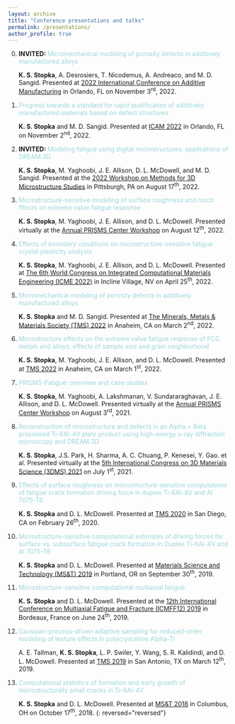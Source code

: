 ```yaml
---
layout: archive
title: "Conference presentations and talks"
permalink: /presentations/
author_profile: true
---
```


  0. <b>INVITED:</b> <span style="color:#9CD6D8">Micromechanical modeling of porosity defects in additively manufactured alloys</span> 

     <b>K. S. Stopka</b>, A. Desrosiers, T. Nicodemus, A. Andreaco, and M. D. Sangid. Presented at [2022 International Conference on Additive Manufacturing](https://amcoe.org/event/icam2022/) in Orlando, FL on November 3<sup>rd</sup>, 2022.
	 
  0. <span style="color:#9CD6D8">Progress towards a standard for rapid qualification of additively manufactured materials based on defect structures</span> 

     <b>K. S. Stopka</b> and M. D. Sangid. Presented at [ICAM 2022](https://amcoe.org/event/icam2022/) in Orlando, FL on November 2<sup>nd</sup>, 2022.
	 
  0. <b>INVITED:</b> <span style="color:#9CD6D8">Modeling fatigue using digital microstructures: applications of DREAM.3D</span> 

     <b>K. S. Stopka</b>, M. Yaghoobi, J. E. Allison, D. L. McDowell, and M. D. Sangid. Presented at the [2022 Workshop on Methods for 3D Microstructure Studies](http://mimp.materials.cmu.edu/rohrer/3DMS_workshop_22/) in Pittsburgh, PA on August 17<sup>th</sup>, 2022.

  0. <span style="color:#9CD6D8">Microstructure-sensitive modeling of surface roughness and notch fffects on extreme value fatigue response</span> 

     <b>K. S. Stopka</b>, M. Yaghoobi, J. E. Allison, and D. L. McDowell. Presented virtually at the [Annual PRISMS Center Workshop](http://www.prisms-center.org/#/home) on August 12<sup>th</sup>, 2022.

  0. <span style="color:#9CD6D8">Effects of boundary conditions on microstructure-sensitive fatigue crystal plasticity analysis</span> 

     <b>K. S. Stopka</b>, M. Yaghoobi, J. E. Allison, and D. L. McDowell. Presented at [The 6th World Congress on Integrated Computational Materials Engineering (ICME 2022)](https://www.tms.org/icme2022) in Incline Village, NV on April 25<sup>th</sup>, 2022.

  0. <span style="color:#9CD6D8">Micromechanical modeling of porosity defects in additively manufactured alloys</span> 

     <b>K. S. Stopka</b> and M. D. Sangid. Presented at [The Minerals, Metals & Materials Society (TMS) 2022](https://www.tms.org/AnnualMeeting/TMS2022) in Anaheim, CA on March 2<sup>nd</sup>, 2022.

  0. <span style="color:#9CD6D8">Microstructure effects on the extreme value fatigue response of FCC metals and alloys: effects of sample size and grain neighborhood</span>

     <b>K. S. Stopka</b>, M. Yaghoobi, J. E. Allison, and D. L. McDowell. Presented at [TMS 2022](https://www.tms.org/AnnualMeeting/TMS2022) in Anaheim, CA on March 1<sup>st</sup>, 2022.
	 
  0. <span style="color:#9CD6D8">PRISMS-Fatigue: overview and case studies</span>

     <b>K. S. Stopka</b>, M. Yaghoobi, A. Lakshmanan, V. Sundararaghavan, J. E. Allison, and D. L. McDowell. Presented virtually at the [Annual PRISMS Center Workshop](http://www.prisms-center.org/#/home) on August 3<sup>rd</sup>, 2021.
	 
  0. <span style="color:#9CD6D8">Reconstruction of microstructure and defects in an Alpha + Beta processed Ti-6Al-4V plate product using high-energy x-ray diffraction microscopy and DREAM.3D</span>

     <b>K. S. Stopka</b>, J.S. Park, H. Sharma, A. C. Chuang, P. Kenesei, Y. Gao. et al. Presented virtually at the [5th International Congress on 3D Materials Science (3DMS) 2021](https://www.tms.org/3dms2021) on July 1<sup>st</sup>, 2021.

  0. <span style="color:#9CD6D8">Effects of surface roughness on microstructure-sensitive computations of fatigue crack formation driving force in duplex Ti-6Al-4V and Al 7075-T6</span>

     <b>K. S. Stopka</b> and D. L. McDowell. Presented at [TMS 2020](https://www.tms.org/AnnualMeeting/TMS2020) in San Diego, CA on February 26<sup>th</sup>, 2020.

  0. <span style="color:#9CD6D8">Microstructure-sensitive computational estimates of driving forces for surface vs. subsurface fatigue crack formation in Duplex Ti-6Al-4V and Al 7075-T6</span>

     <b>K. S. Stopka</b> and D. L. McDowell. Presented at [Materials Science and Technology (MS&T) 2019](https://www.matscitech.org/MST19/) in Portland, OR on September 30<sup>th</sup>, 2019.

  0. <span style="color:#9CD6D8">Microstructure-sensitive computational multiaxial fatigue</span>

     <b>K. S. Stopka</b> and D. L. McDowell. Presented at the [12th International Conference on Multiaxial Fatigue and Fracture (ICMFF12) 2019](https://www.icmff12.org/) in Bordeaux, France on June 24<sup>th</sup>, 2019.

  0. <span style="color:#9CD6D8">Gaussian-process-driven adaptive sampling for reduced-order modeling of texture effects in polycrystalline Alpha-Ti</span>

     A. E. Tallman, <b>K. S. Stopka</b>, L. P. Swiler, Y. Wang, S. R. Kalidindi, and D. L. McDowell. Presented at [TMS 2019](https://www.tms.org/AnnualMeeting/TMS2019) in San Antonio, TX on March 12<sup>th</sup>, 2019.

  0. <span style="color:#9CD6D8">Computational statistics of formation and early growth of microstructurally small cracks in Ti-6Al-4V</span>

     <b>K. S. Stopka</b> and D. L. McDowell. Presented at [MS&T 2018](https://www.matscitech.org/) in Columbus, OH on October 17<sup>th</sup>, 2018.
{: reversed="reversed"}